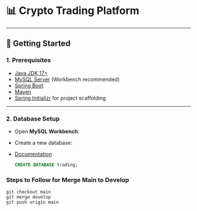 # 📊 Crypto Trading Platform

---

## 🚀 Getting Started

### 1. Prerequisites

- [Java JDK 17+](https://docs.oracle.com/en/java/javase/17/)
- [MySQL Server](https://dev.mysql.com/downloads/shell/) (Workbench recommended)
- [Spring Boot](https://docs.spring.io/spring-boot/index.html)
- [Maven](https://maven.apache.org/)
- [Spring Initializr](https://start.spring.io/) for project scaffolding

---

### 2. Database Setup

- Open **MySQL Workbench**.
- Create a new database:
- [Documentation](https://spring.io/guides/gs/accessing-data-mysql)

  ```sql
  CREATE DATABASE trading;

### Steps to Follow for Merge Main to Develop
```aiignore
git checkout main
git merge develop
git push origin main
```